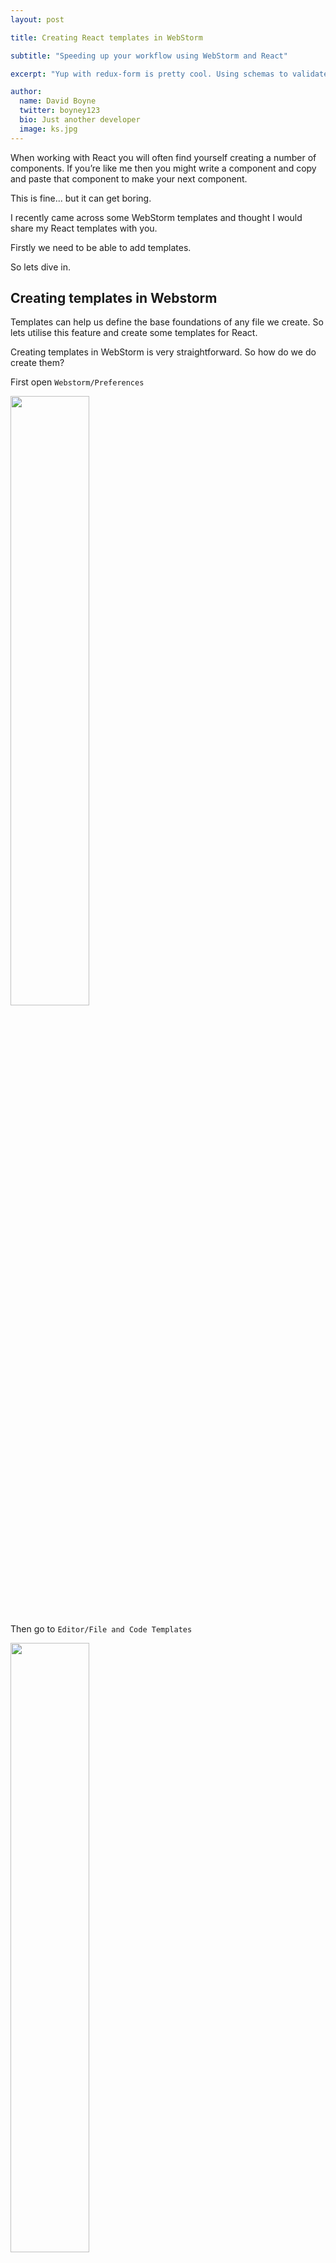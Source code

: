 ```yaml
---
layout: post

title: Creating React templates in WebStorm

subtitle: "Speeding up your workflow using WebStorm and React"

excerpt: "Yup with redux-form is pretty cool. Using schemas to validate our forms is very powerful...."

author:
  name: David Boyne
  twitter: boyney123
  bio: Just another developer
  image: ks.jpg
---
```


When working with React you will often find yourself creating a number of components. If you’re like me then you might write a component and copy and paste that component to make your next component.

This is fine... but it can get boring.
 
I recently came across some WebStorm templates and thought I would share my React templates with you.

Firstly we need to be able to add templates.

So lets dive in.

## Creating templates in Webstorm

Templates can help us define the base foundations of any file we create. So lets utilise this feature and create some templates for React.

Creating templates in WebStorm is very straightforward. So how do we do create them?

First open <code>Webstorm/Preferences</code>

<img src="../../../images/webstorm/webstorm-perf.png" width="50%"/>

Then go to <code>Editor/File and Code Templates</code>

<img src="../../../images/webstorm/file-code-templates.png" width="50%"/>

Then click the plus icon <code>+</code> to add a new template

<img src="../../../images/webstorm/add.png" width="80%"/>

Now your setup and ready to go. Next lets add our templates.

## Class extends React.Component – Template

This is a basic template that will create a component using <code>Class extends React.Component</code>. 

As you can see using <code>$NAME</code> will take our filename and populate our Component.


#### Template

*Copy and paste the following into your new template*

##### React Component Template

{% highlight js %}

import React, {PropTypes} from 'react';

class $NAME extends React.Component {

    render() {
    
    }
    
}

$NAME .propTypes = {};

$NAME .defaultProps = {};

export default $NAME;

{% endhighlight %}

#### Template Output Example

So if we now create a new file called <code>Button</code> using our template will we get the following output.

<img src="../../../images/webstorm/new-component.png" width="50%"/>

<img src="../../../images/webstorm/create-component.png" width="50%"/>

{% highlight js %}

import React, {PropTypes} from 'react';

class Button extends React.Component {

    render() {

    }

}

Button.propTypes = {};

Button.defaultProps = {};

export default Button;


{% endhighlight %}

## React Stateless Component – Template

This is a basic template that will create us a stateless React component.

#### Template

*Copy and paste the following into your new template*

##### React Stateless Component Template

{% highlight js %}

import React, { PropTypes } from 'react'

const $NAME = (props) => {
	return (
		
	);
}

$NAME .PropTypes = {}

export default $NAME

{% endhighlight %}

#### Template Output Example

Lets create a <code>Button</code> component again with the <code>stateless component template</code>.

<img src="../../../images/webstorm/new-component2.png" width="50%"/>

<img src="../../../images/webstorm/create-component.png" width="50%"/>

{% highlight js %}

import React, { PropTypes } from 'react'

const Button = (props) => {
    return (

    );
}

Button.PropTypes = {}

export default Button

{% endhighlight %}

## Workflow

Automating the boring and repetitive tasks is key. It allows us to spend more time being creative. 

I know this could form a small part of your React workflow, but everything counts.

If you have any questions just [tweet me](https://twitter.com/boyney123), or leave a comment.
 




